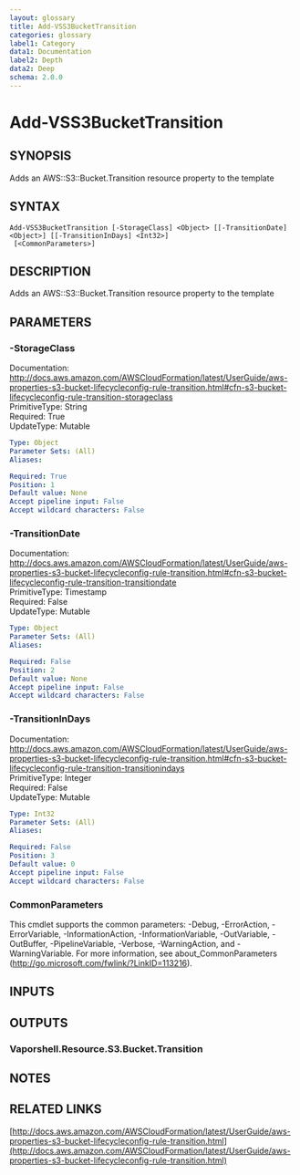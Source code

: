 ```yaml
---
layout: glossary
title: Add-VSS3BucketTransition
categories: glossary
label1: Category
data1: Documentation
label2: Depth
data2: Deep
schema: 2.0.0
---
```


# Add-VSS3BucketTransition

## SYNOPSIS
Adds an AWS::S3::Bucket.Transition resource property to the template

## SYNTAX

```
Add-VSS3BucketTransition [-StorageClass] <Object> [[-TransitionDate] <Object>] [[-TransitionInDays] <Int32>]
 [<CommonParameters>]
```

## DESCRIPTION
Adds an AWS::S3::Bucket.Transition resource property to the template

## PARAMETERS

### -StorageClass
Documentation: http://docs.aws.amazon.com/AWSCloudFormation/latest/UserGuide/aws-properties-s3-bucket-lifecycleconfig-rule-transition.html#cfn-s3-bucket-lifecycleconfig-rule-transition-storageclass    
PrimitiveType: String    
Required: True    
UpdateType: Mutable

```yaml
Type: Object
Parameter Sets: (All)
Aliases:

Required: True
Position: 1
Default value: None
Accept pipeline input: False
Accept wildcard characters: False
```

### -TransitionDate
Documentation: http://docs.aws.amazon.com/AWSCloudFormation/latest/UserGuide/aws-properties-s3-bucket-lifecycleconfig-rule-transition.html#cfn-s3-bucket-lifecycleconfig-rule-transition-transitiondate    
PrimitiveType: Timestamp    
Required: False    
UpdateType: Mutable

```yaml
Type: Object
Parameter Sets: (All)
Aliases:

Required: False
Position: 2
Default value: None
Accept pipeline input: False
Accept wildcard characters: False
```

### -TransitionInDays
Documentation: http://docs.aws.amazon.com/AWSCloudFormation/latest/UserGuide/aws-properties-s3-bucket-lifecycleconfig-rule-transition.html#cfn-s3-bucket-lifecycleconfig-rule-transition-transitionindays    
PrimitiveType: Integer    
Required: False    
UpdateType: Mutable

```yaml
Type: Int32
Parameter Sets: (All)
Aliases:

Required: False
Position: 3
Default value: 0
Accept pipeline input: False
Accept wildcard characters: False
```

### CommonParameters
This cmdlet supports the common parameters: -Debug, -ErrorAction, -ErrorVariable, -InformationAction, -InformationVariable, -OutVariable, -OutBuffer, -PipelineVariable, -Verbose, -WarningAction, and -WarningVariable.
For more information, see about_CommonParameters (http://go.microsoft.com/fwlink/?LinkID=113216).

## INPUTS

## OUTPUTS

### Vaporshell.Resource.S3.Bucket.Transition

## NOTES

## RELATED LINKS

[http://docs.aws.amazon.com/AWSCloudFormation/latest/UserGuide/aws-properties-s3-bucket-lifecycleconfig-rule-transition.html](http://docs.aws.amazon.com/AWSCloudFormation/latest/UserGuide/aws-properties-s3-bucket-lifecycleconfig-rule-transition.html)

